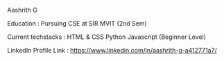 Aashrith G 

Education : Pursuing CSE at SIR MVIT (2nd Sem)

Current techstacks : 
HTML & CSS 
Python
Javascript (Beginner Level) 

LinkedIn Profile Link : https://www.linkedin.com/in/aashrith-g-a412771a7/
